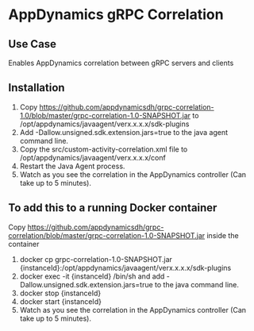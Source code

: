 # AppDynamics gRPC Correlation

## Use Case
Enables AppDynamics correlation between gRPC servers and clients 

## Installation

1. Copy https://github.com/appdynamicsdh/grpc-correlation-1.0/blob/master/grpc-correlation-1.0-SNAPSHOT.jar to /opt/appdynamics/javaagent/verx.x.x.x/sdk-plugins
2. Add -Dallow.unsigned.sdk.extension.jars=true to the java agent command line.
3. Copy the src/custom-activity-correlation.xml file to /opt/appdynamics/javaagent/verx.x.x.x/conf
4. Restart the Java Agent process.
5. Watch as you see the correlation in the AppDynamics controller (Can take up to 5 minutes).


## To add this to a running Docker container

Copy https://github.com/appdynamicsdh/grpc-correlation/blob/master/grpc-correlation-1.0-SNAPSHOT.jar inside the container 

1. docker cp grpc-correlation-1.0-SNAPSHOT.jar {instanceId}:/opt/appdynamics/javaagent/verx.x.x.x/sdk-plugins
2. docker exec -it {instanceId} /bin/sh and add -Dallow.unsigned.sdk.extension.jars=true to the java command line. 
3. docker stop {instanceId}
4. docker start {instanceId}
5. Watch as you see the correlation in the AppDynamics controller (Can take up to 5 minutes).
